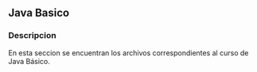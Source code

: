 ## Java Basico
### Descripcion
En esta seccion se encuentran los archivos correspondientes al curso de Java Básico.

